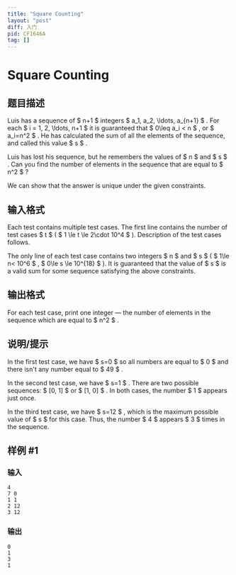 ```yaml
---
title: "Square Counting"
layout: "post"
diff: 入门
pid: CF1646A
tag: []
---
```


# Square Counting

## 题目描述

Luis has a sequence of $ n+1 $ integers $ a_1, a_2, \ldots, a_{n+1} $ . For each $ i = 1, 2, \ldots, n+1 $ it is guaranteed that $ 0\leq a_i < n $ , or $ a_i=n^2 $ . He has calculated the sum of all the elements of the sequence, and called this value $ s $ .

Luis has lost his sequence, but he remembers the values of $ n $ and $ s $ . Can you find the number of elements in the sequence that are equal to $ n^2 $ ?

We can show that the answer is unique under the given constraints.

## 输入格式

Each test contains multiple test cases. The first line contains the number of test cases $ t $ ( $ 1 \le t \le 2\cdot 10^4 $ ). Description of the test cases follows.

The only line of each test case contains two integers $ n $ and $ s $ ( $ 1\le n< 10^6 $ , $ 0\le s \le 10^{18} $ ). It is guaranteed that the value of $ s $ is a valid sum for some sequence satisfying the above constraints.

## 输出格式

For each test case, print one integer — the number of elements in the sequence which are equal to $ n^2 $ .

## 说明/提示

In the first test case, we have $ s=0 $ so all numbers are equal to $ 0 $ and there isn't any number equal to $ 49 $ .

In the second test case, we have $ s=1 $ . There are two possible sequences: $ [0, 1] $ or $ [1, 0] $ . In both cases, the number $ 1 $ appears just once.

In the third test case, we have $ s=12 $ , which is the maximum possible value of $ s $ for this case. Thus, the number $ 4 $ appears $ 3 $ times in the sequence.

## 样例 #1

### 输入

```
4
7 0
1 1
2 12
3 12
```

### 输出

```
0
1
3
1
```

